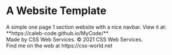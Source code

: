<h1>A Website Template</h1> 
A simple one page 1 section website with a nice navbar.
View it at: **https://caleb-code.github.io/MyCode/**
<br>
Made by CSS Web Services. © 2021 CSS Web Services.
<br>
Find me on the web at https://css-world.net
